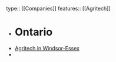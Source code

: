 type:: [[Companies]]
features:: [[Agritech]]

- # Ontario
- [Agritech in Windsor-Essex](https://www.investwindsoressex.com/en/industries/agriculture-and-agri-tech.aspx)
-